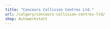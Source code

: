 ```yaml
---
title: "Concours Collision Centres Ltd."
url: /calgary/concours-collision-centres-ltd/
shop: Autowerkstatt
---
```

